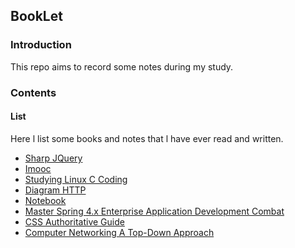 ## BookLet

### Introduction

This repo aims to record some notes during my study.

### Contents

#### List

Here l list some books and notes that l have ever read and written.

* [Sharp JQuery](https://github.com/shinytang6/BookDemo/tree/master/Sharp%20JQuery)
* [Imooc](https://github.com/shinytang6/BookDemo/tree/master/Imooc)
* [Studying Linux C Coding](https://github.com/shinytang6/BookDemo/tree/master/Studying%20Linux%20C%20Coding)
* [Diagram HTTP](https://github.com/shinytang6/BookDemo/tree/master/Diagram%20HTTP)
* [Notebook](https://github.com/shinytang6/BookDemo/tree/master/NoteBook)
* [Master Spring 4.x Enterprise Application Development Combat](https://github.com/shinytang6/BookDemo/tree/master/Master%20Spring%204.x%20Enterprise%20Application%20Development%20Combat)
* [CSS Authoritative Guide](https://github.com/shinytang6/BookDemo/tree/master/CSS%20Authoritative%20Guide)
* [Computer Networking A Top-Down Approach](https://github.com/shinytang6/BookDemo/tree/master/Computer%20Networking%20A%20Top-Down%20Approach)

